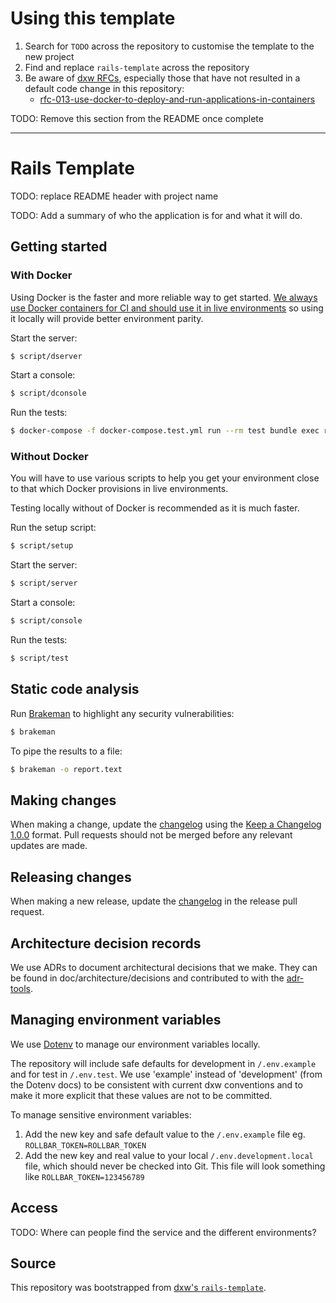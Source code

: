 # Using this template

1. Search for `TODO` across the repository to customise the template to the new
   project
1. Find and replace `rails-template` across the repository
1. Be aware of [dxw RFCs](https://github.com/dxw/tech-team-rfcs), especially
   those that have not resulted in a default code change in this repository:
   - [rfc-013-use-docker-to-deploy-and-run-applications-in-containers](https://github.com/dxw/tech-team-rfcs/blob/master/rfc-013-use-docker-to-deploy-and-run-applications-in-containers.md)

TODO: Remove this section from the README once complete

---

# Rails Template

TODO: replace README header with project name

TODO: Add a summary of who the application is for and what it will do.

## Getting started

### With Docker

Using Docker is the faster and more reliable way to get started. [We always use Docker containers for CI and should use it in live environments](https://github.com/dxw/tech-team-rfcs/blob/main/rfc-013-use-docker-to-deploy-and-run-applications-in-containers.md) so using it locally will provide better environment parity.

Start the server:

```bash
$ script/dserver
```

Start a console:

```bash
$ script/dconsole
```

Run the tests:

```bash
$ docker-compose -f docker-compose.test.yml run --rm test bundle exec rake
```

### Without Docker

You will have to use various scripts to help you get your environment close to that which Docker provisions in live environments.

Testing locally without of Docker is recommended as it is much faster.

Run the setup script:

```bash
$ script/setup
```

Start the server:

```bash
$ script/server
```

Start a console:

```bash
$ script/console
```

Run the tests:

```bash
$ script/test
```

## Static code analysis

Run [Brakeman](https://brakemanscanner.org/) to highlight any security
vulnerabilities:

```bash
$ brakeman
```

To pipe the results to a file:

```bash
$ brakeman -o report.text
```

## Making changes

When making a change, update the [changelog](CHANGELOG.md) using the
[Keep a Changelog 1.0.0](https://keepachangelog.com/en/1.0.0/) format. Pull
requests should not be merged before any relevant updates are made.

## Releasing changes

When making a new release, update the [changelog](CHANGELOG.md) in the release
pull request.

## Architecture decision records

We use ADRs to document architectural decisions that we make. They can be found
in doc/architecture/decisions and contributed to with the
[adr-tools](https://github.com/npryce/adr-tools).

## Managing environment variables

We use [Dotenv](https://github.com/bkeepers/dotenv) to manage our environment
variables locally.

The repository will include safe defaults for development in `/.env.example` and
for test in `/.env.test`. We use 'example' instead of 'development' (from the
Dotenv docs) to be consistent with current dxw conventions and to make it more
explicit that these values are not to be committed.

To manage sensitive environment variables:

1. Add the new key and safe default value to the `/.env.example` file eg.
   `ROLLBAR_TOKEN=ROLLBAR_TOKEN`
1. Add the new key and real value to your local `/.env.development.local` file,
   which should never be checked into Git. This file will look something like
   `ROLLBAR_TOKEN=123456789`

## Access

TODO: Where can people find the service and the different environments?

## Source

This repository was bootstrapped from
[dxw's `rails-template`](https://github.com/dxw/rails-template).
